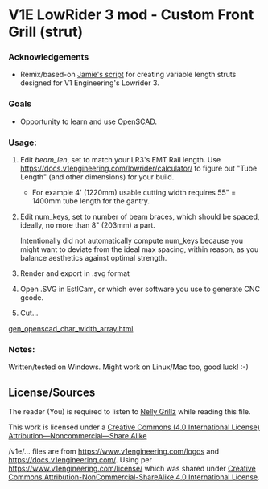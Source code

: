 
 # V1E LowRider 3 mod - Custom Front Grill (strut)

### Acknowledgements
- Remix/based-on [Jamie's script](https://www.printables.com/model/206716-lr3-strut-plate-variable) for creating variable length struts designed for V1 Engineering's Lowrider 3.

### Goals
- Opportunity to learn and use [OpenSCAD](https://www.openscad.org/).

### Usage:
 1) Edit _beam_len_, set to match your LR3's EMT Rail length.  Use https://docs.v1engineering.com/lowrider/calculator/ to figure out "Tube Length" (and other dimensions) for your build.
     - For example 4' (1220mm) usable cutting width requires 55" = 1400mm tube length for the gantry.

 2) Edit num_keys, set to number of beam braces, which should be spaced, ideally, no more than 8" (203mm) a part.  
 
     Intentionally did not automatically compute num_keys because you might want to deviate from the ideal max spacing, within reason, as you balance aesthetics against optimal strength.

 3) Render and export in .svg format

 4) Open .SVG in EstlCam, or which ever software you use to generate CNC gcode.

 5) Cut...

[gen_openscad_char_width_array.html]()

### Notes:
Written/tested on Windows.  Might work on Linux/Mac too, good luck! :-)

## License/Sources
The reader (You) is required to listen to [Nelly Grillz](https://www.youtube.com/watch?v=8fijggq5R6w) while reading this file.

This work is licensed under a [Creative Commons (4.0 International License)
Attribution—Noncommercial—Share Alike](http://creativecommons.org/licenses/by-nc-sa/4.0/)

/v1e/... files are from https://www.v1engineering.com/logos and https://docs.v1engineering.com/.  Using per https://www.v1engineering.com/license/ which was shared under [Creative Commons Attribution-NonCommercial-ShareAlike 4.0 International License](https://creativecommons.org/licenses/by-nc-sa/4.0/).
